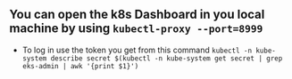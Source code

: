 ## You can open the k8s Dashboard in you local machine by using `kubectl-proxy --port=8999`
* To log in use the token you get from this command `kubectl -n kube-system describe secret $(kubectl -n kube-system get secret | grep eks-admin | awk '{print $1}')`
